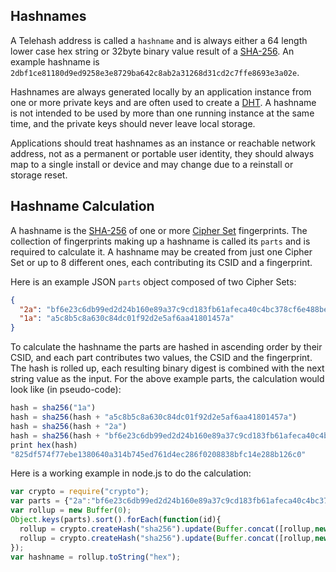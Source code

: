 ## Hashnames

A Telehash address is called a `hashname` and is always either a 64 length lower case hex string or 32byte binary value result of a [SHA-256](http://en.wikipedia.org/wiki/SHA-2).  An example hashname is `2dbf1ce81180d9ed9258e3e8729ba642c8ab2a31268d31cd2c7ffe8693e3a02e`.

Hashnames are always generated locally by an application instance from one or more private keys and are often used to create a [DHT](dht.md).  A hashname is not intended to be used by more than one running instance at the same time, and the private keys should never leave local storage.

Applications should treat hashnames as an instance or reachable network address, not as a permanent or portable user identity, they should always map to a single install or device and may change due to a reinstall or storage reset.

## Hashname Calculation

A hashname is the [SHA-256](http://en.wikipedia.org/wiki/SHA-2) of one or more [Cipher Set](cipher_sets.md) fingerprints.  The collection of fingerprints making up a hashname is called its `parts` and is required to calculate it.  A hashname may be created from just one Cipher Set or up to 8 different ones, each contributing its CSID and a fingerprint.

Here is an example JSON `parts` object composed of two Cipher Sets:

```json
{
  "2a": "bf6e23c6db99ed2d24b160e89a37c9cd183fb61afeca40c4bc378cf6e488bebe",
  "1a": "a5c8b5c8a630c84dc01f92d2e5af6aa41801457a"
}
```

To calculate the hashname the parts are hashed in ascending order by their CSID, and each part contributes two values, the CSID and the fingerprint. The hash is rolled up, each resulting binary digest is combined with the next string value as the input. For the above example parts, the calculation would look like (in pseudo-code):

```js
hash = sha256("1a")
hash = sha256(hash + "a5c8b5c8a630c84dc01f92d2e5af6aa41801457a")
hash = sha256(hash + "2a")
hash = sha256(hash + "bf6e23c6db99ed2d24b160e89a37c9cd183fb61afeca40c4bc378cf6e488bebe")
print hex(hash)
"825df574f77ebe1380640a314b745ed761d4ec286f0208838bfc14e288b126c0"
```

Here is a working example in node.js to do the calculation:

```js
var crypto = require("crypto");
var parts = {"2a":"bf6e23c6db99ed2d24b160e89a37c9cd183fb61afeca40c4bc378cf6e488bebe","1a":"a5c8b5c8a630c84dc01f92d2e5af6aa41801457a"};
var rollup = new Buffer(0);
Object.keys(parts).sort().forEach(function(id){
  rollup = crypto.createHash("sha256").update(Buffer.concat([rollup,new Buffer(id)])).digest();
  rollup = crypto.createHash("sha256").update(Buffer.concat([rollup,new Buffer(parts[id])])).digest();
});
var hashname = rollup.toString("hex");
```
